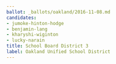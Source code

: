 ```yaml
---
ballot: _ballots/oakland/2016-11-08.md
candidates:
- jumoke-hinton-hodge
- benjamin-lang
- kharyshi-wiginton
- lucky-narain
title: School Board District 3
label: Oakland Unified School District
---
```

